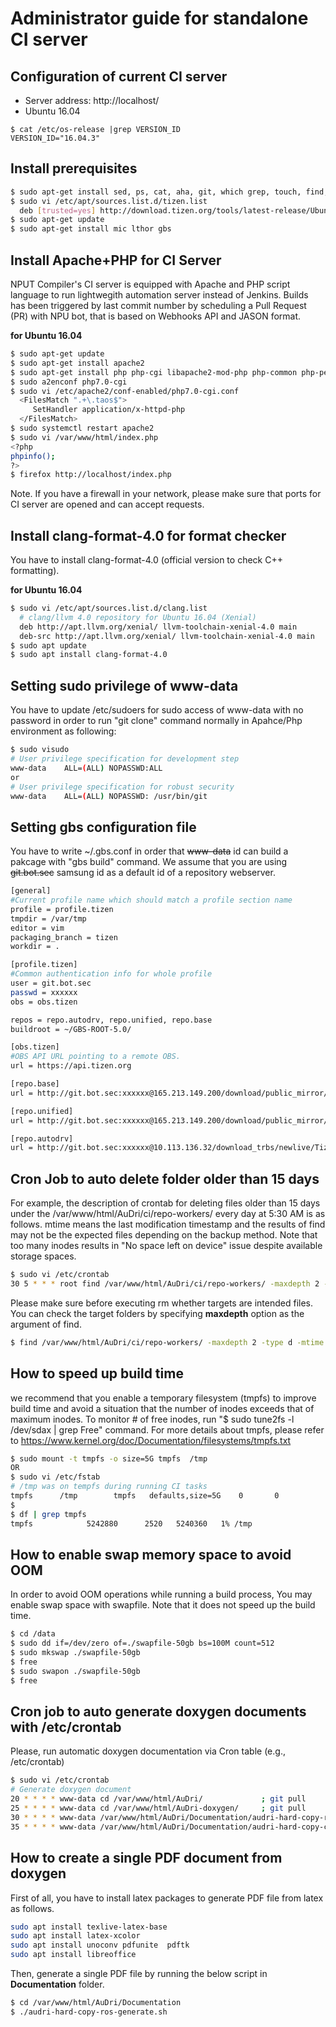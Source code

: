 
Administrator guide for standalone CI server
============================================

Configuration of current CI server
----------------------------------
- Server address: http://localhost/
- Ubuntu 16.04
```
$ cat /etc/os-release |grep VERSION_ID
VERSION_ID="16.04.3"
```

Install prerequisites
---------------------
```bash
$ sudo apt-get install sed, ps, cat, aha, git, which grep, touch, find, wca, cppcheck
$ sudo vi /etc/apt/sources.list.d/tizen.list
  deb [trusted=yes] http://download.tizen.org/tools/latest-release/Ubuntu_16.04/ / # upgraded to xenial
$ sudo apt-get update
$ sudo apt-get install mic lthor gbs
```

Install Apache+PHP for CI Server
---------------------------------
NPUT Compiler's CI server is equipped with Apache and PHP script language to run lightwegith automation server
instead of Jenkins. Builds has been triggered by last commit number by scheduling a Pull Request (PR) with NPU bot, that is based on Webhooks API and JASON format.

**for Ubuntu 16.04**
```bash
$ sudo apt-get update
$ sudo apt-get install apache2
$ sudo apt-get install php php-cgi libapache2-mod-php php-common php-pear php-mbstring
$ sudo a2enconf php7.0-cgi
$ sudo vi /etc/apache2/conf-enabled/php7.0-cgi.conf
  <FilesMatch ".+\.taos$">
     SetHandler application/x-httpd-php
  </FilesMatch>
$ sudo systemctl restart apache2
$ sudo vi /var/www/html/index.php
<?php
phpinfo();
?>
$ firefox http://localhost/index.php
```

Note. If you have a firewall in your network, please make sure that ports for CI server are opened and can accept requests.

Install clang-format-4.0 for format checker
-------------------------------------------
You have to install clang-format-4.0 (official version to check C++ formatting).

**for Ubuntu 16.04**
```bash
$ sudo vi /etc/apt/sources.list.d/clang.list
  # clang/llvm 4.0 repository for Ubuntu 16.04 (Xenial)
  deb http://apt.llvm.org/xenial/ llvm-toolchain-xenial-4.0 main
  deb-src http://apt.llvm.org/xenial/ llvm-toolchain-xenial-4.0 main
$ sudo apt update
$ sudo apt install clang-format-4.0
```

Setting sudo privilege of www-data
----------------------------------
You have to update /etc/sudoers for sudo access of www-data with no password  in order to run "git clone" command normally
in Apahce/Php environment as following:
```bash
$ sudo visudo
# User privilege specification for development step
www-data    ALL=(ALL) NOPASSWD:ALL
or
# User privilege specification for robust security
www-data    ALL=(ALL) NOPASSWD: /usr/bin/git

```

Setting gbs configuration file
------------------------------
You have to write ~/.gbs.conf in order that ~~www-data~~ id can build a pakcage with "gbs build" command.
We assume that you are using ~~git.bot.sec~~ samsung id as a default id of a repository webserver. 
```bash
[general]
#Current profile name which should match a profile section name
profile = profile.tizen
tmpdir = /var/tmp
editor = vim
packaging_branch = tizen
workdir = .

[profile.tizen]
#Common authentication info for whole profile
user = git.bot.sec
passwd = xxxxxx
obs = obs.tizen

repos = repo.autodrv, repo.unified, repo.base
buildroot = ~/GBS-ROOT-5.0/

[obs.tizen]
#OBS API URL pointing to a remote OBS.
url = https://api.tizen.org

[repo.base]
url = http://git.bot.sec:xxxxxx@165.213.149.200/download/public_mirror/tizen/base/latest/repos/standard/packages/

[repo.unified]
url = http://git.bot.sec:xxxxxx@165.213.149.200/download/public_mirror/tizen/unified/latest/repos/standard/packages/

[repo.autodrv]
url = http://git.bot.sec:xxxxxx@10.113.136.32/download_trbs/newlive/Tizen:/5.0:/AutoDriving/standard/
```

Cron Job to auto delete folder older than 15 days
------------------------------------------------
For example, the description of crontab for deleting files older than 15 days
under the /var/www/html/AuDri/ci/repo-workers/ every day at 5:30 AM is as follows.
mtime means the last modification timestamp and the results of find may not be 
the expected files depending on the backup method. Note that too many inodes
results in "No space left on device" issue despite available storage spaces.
```bash
$ sudo vi /etc/crontab
30 5 * * * root find /var/www/html/AuDri/ci/repo-workers/ -maxdepth 2 -type d -mtime +15 -exec rm -rf {} \;
```

Please make sure before executing rm whether targets are intended files. 
You can check the target folders by specifying __maxdepth__ option as the argument of find.
```bash
$ find /var/www/html/AuDri/ci/repo-workers/ -maxdepth 2 -type d -mtime +15
```

How to speed up build time
--------------------------
we recommend that you enable a temporary filesystem (tmpfs) to improve build time and
avoid a situation that the number of inodes exceeds that of maximum inodes.
To monitor # of free inodes, run "$ sudo tune2fs -l /dev/sdax | grep Free" command.
For more details about tmpfs, please refer to https://www.kernel.org/doc/Documentation/filesystems/tmpfs.txt
```bash
$ sudo mount -t tmpfs -o size=5G tmpfs  /tmp
OR
$ sudo vi /etc/fstab
# /tmp was on tempfs during running CI tasks
tmpfs      /tmp        tmpfs   defaults,size=5G    0       0
$
$ df | grep tmpfs
tmpfs            5242880      2520   5240360   1% /tmp
```

How to enable swap memory space to avoid OOM
--------------------------------------------
In order to avoid OOM operations while running a build process, You may enable swap space with swapfile.
Note that it does not speed up the build time.
```bash
$ cd /data
$ sudo dd if=/dev/zero of=./swapfile-50gb bs=100M count=512
$ sudo mkswap ./swapfile-50gb
$ free
$ sudo swapon ./swapfile-50gb
$ free
```

Cron job to auto generate doxygen documents with /etc/crontab
-------------------------------------------------------------
Please, run automatic doxygen documentation via Cron table (e.g., /etc/crontab)
```bash
$ sudo vi /etc/crontab
# Generate doxygen document
20 * * * * www-data cd /var/www/html/AuDri/             ; git pull
25 * * * * www-data cd /var/www/html/AuDri-doxygen/     ; git pull
30 * * * * www-data /var/www/html/AuDri/Documentation/audri-hard-copy-ros-generate.sh
35 * * * * www-data /var/www/html/AuDri/Documentation/audri-hard-copy-ci-generate.sh
```

How to create a single PDF document from doxygen
-------------------------------------------------
First of all, you have to install latex packages to generate PDF file from latex as follows.
```bash
sudo apt install texlive-latex-base
sudo apt install latex-xcolor
sudo apt install unoconv pdfunite  pdftk
sudo apt install libreoffice
```

Then, generate a single PDF file by running the below script in __Documentation__ folder.
```bash
$ cd /var/www/html/AuDri/Documentation
$ ./audri-hard-copy-ros-generate.sh
```

